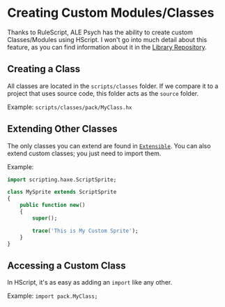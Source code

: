 # Creating Custom Modules/Classes

Thanks to RuleScript, ALE Psych has the ability to create custom Classes/Modules using HScript. I won't go into much detail about this feature, as you can find information about it in the [Library Repository](https://github.com/Kriptel/RuleScript/tree/dev).

## Creating a Class

All classes are located in the `scripts/classes` folder. If we compare it to a project that uses source code, this folder acts as the `source` folder.

Example:
`scripts/classes/pack/MyClass.hx`

## Extending Other Classes

The only classes you can extend are found in [`Extensible`](https://github.com/ALE-Psych-Crew/ALE-Psych/blob/main/source/scripting/haxe/Extensible.hx). You can also extend custom classes; you just need to import them.

Example:
```haxe
import scripting.haxe.ScriptSprite;

class MySprite extends ScriptSprite
{
    public function new()
    {
        super();

        trace('This is My Custom Sprite');
    }
}
```

## Accessing a Custom Class

In HScript, it's as easy as adding an `import` like any other.

Example:
`import pack.MyClass;`